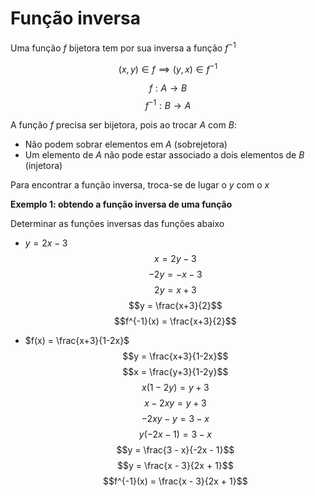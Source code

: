 # Função inversa

Uma função $f$ bijetora tem por sua inversa a função $f^{-1}$

$$(x,y) \in f \implies (y,x) \in f^{-1}$$
  
$$f : A \rightarrow B$$
$$f^{-1} : B \rightarrow A$$

A função $f$ precisa ser bijetora, pois ao trocar $A$ com $B$:
- Não podem sobrar elementos em $A$ (sobrejetora)
- Um elemento de $A$ não pode estar associado a dois elementos de $B$ (injetora)

Para encontrar a função inversa, troca-se de lugar o $y$ com o $x$

**Exemplo 1: obtendo a função inversa de uma função**

Determinar as funções inversas das funções abaixo

- $y = 2x-3$
$$x = 2y - 3$$
$$-2y = -x - 3$$
$$2y = x + 3$$
$$y = \frac{x+3}{2}$$
$$f^{-1}(x) = \frac{x+3}{2}$$

- $f(x) = \frac{x+3}{1-2x}$
$$y = \frac{x+3}{1-2x}$$
$$x = \frac{y+3}{1-2y}$$
$$x(1-2y) = y+3$$
$$x-2xy = y+3$$
$$-2xy - y = 3 - x$$
$$y(-2x - 1) = 3 - x$$
$$y = \frac{3 - x}{-2x - 1}$$
$$y = \frac{x - 3}{2x + 1}$$
$$f^{-1}(x) = \frac{x - 3}{2x + 1}$$